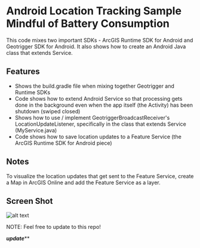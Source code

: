 # Android Location Tracking Sample Mindful of Battery Consumption

This code mixes two important SDKs - ArcGIS Runtime SDK for Android and Geotrigger SDK for Android.  It also shows how to create an Android Java class that extends Service.


## Features

* Shows the build.gradle file when mixing together Geotrigger and Runtime SDKs 
* Code shows how to extend Android Service so that processing gets done in the background even when the app itself (the Activity) has been shutdown (swiped closed) 
* Shows how to use / implement GeotriggerBroadcastReceiver's LocationUpdateListener, specifically in the class that extends Service (MyService.java)
* Code shows how to save location updates to a Feature Service (the ArcGIS Runtime SDK for Android piece)

## Notes

To visualize the location updates that get sent to the Feature Service, create a Map in ArcGIS Online and add the Feature Service as a layer.

## Screen Shot

![alt text](https://raw.githubusercontent.com/Esri/developer-support/master/repository-images/location-tracking.png "Location tracking w/ Android and Esri")

NOTE: Feel free to update to this repo!



***********update*************